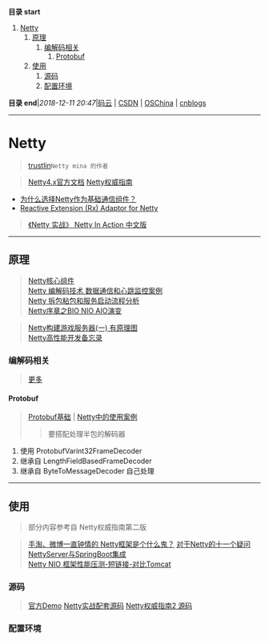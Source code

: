 **目录 start**

1. [Netty](#netty)
    1. [原理](#原理)
        1. [编解码相关](#编解码相关)
            1. [Protobuf](#protobuf)
    1. [使用](#使用)
        1. [源码](#源码)
        1. [配置环境](#配置环境)

**目录 end**|_2018-12-11 20:47_|[码云](https://gitee.com/gin9) | [CSDN](http://blog.csdn.net/kcp606) | [OSChina](https://my.oschina.net/kcp1104) | [cnblogs](http://www.cnblogs.com/kuangcp)
****************************************
# Netty
> [trustlin](https://github.com/trustin)`Netty mina 的作者`

> [Netty4.x官方文档](http://netty.io/wiki/user-guide-for-4.x.html)
> [Netty权威指南](https://javablog.net/book/3/netty-authoritative-guide.html)

- [为什么选择Netty作为基础通信组件？ ](https://my.oschina.net/zhaky/blog/760469)
- [Reactive Extension (Rx) Adaptor for Netty ](https://github.com/ReactiveX/RxNetty)

> [《Netty 实战》 Netty In Action 中文版](https://github.com/ReactivePlatform/netty-in-action-cn)
********************
## 原理
> [Netty核心组件](http://cmsblogs.com/?p=2467)  
> [Netty 编解码技术 数据通信和心跳监控案例](https://segmentfault.com/a/1190000013122610)  
> [Netty 拆包粘包和服务启动流程分析](https://segmentfault.com/a/1190000013039327)  
> [Netty序章之BIO NIO AIO演变](https://segmentfault.com/a/1190000012976683)

> [Netty构建游戏服务器(一) 有原理图](http://ju.outofmemory.cn/entry/278582)  
[Netty高性能开发备忘录](http://www.10tiao.com/html/321/201611/2659763226/5.html)

### 编解码相关
> [更多](https://github.com/kuangcp/Notes/blob/master/Java/AdvancedLearning/ClassFile.md#其他业内主流编解码框架)

#### Protobuf
> [Protobuf基础](/Java/AdvancedLearning/ClassFile.md#protobuf) | 
> [Netty中的使用案例](https://github.com/Kuangcp/NettyBook2/blob/master/src/main/java/com/phei/netty/codec/protobuf/README.md)
>> 要搭配处理半包的解码器

1. 使用 ProtobufVarint32FrameDecoder 
2. 继承自 LengthFieldBasedFrameDecoder
3. 继承自 ByteToMessageDecoder 自己处理

*****************************
## 使用
> 部分内容参考自 Netty权威指南第二版

> [手淘、微博一直钟情的 Netty框架是个什么鬼？](https://yq.aliyun.com/roundtable/53346)
> [对于Netty的十一个疑问  ](https://news.cnblogs.com/n/205413/)  
> [NettyServer与SpringBoot集成](https://segmentfault.com/a/1190000004919133)  
> [Netty NIO 框架性能压测-短链接-对比Tomcat ](http://www.oschina.net/question/12_8749)

### 源码
> [官方Demo](https://github.com/netty/netty/tree/4.1/example/src/main/java/io/netty/example)
> [Netty实战配套源码](https://github.com/ReactivePlatform/netty-in-action-cn)
> [Netty权威指南2 源码](https://github.com/Kuangcp/NettyBook2)

### 配置环境

